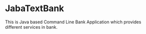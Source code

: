 # JabaTextBank
This is Java based Command Line Bank Application which provides different services in bank.
